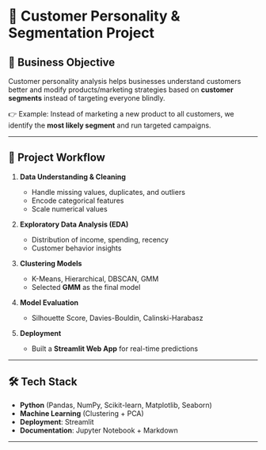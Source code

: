 # 🎯 Customer Personality & Segmentation Project  

## 📌 Business Objective  
Customer personality analysis helps businesses understand customers better and modify products/marketing strategies based on **customer segments** instead of targeting everyone blindly.  

👉 Example: Instead of marketing a new product to all customers, we identify the **most likely segment** and run targeted campaigns.  

---

## 🚀 Project Workflow  

1. **Data Understanding & Cleaning**  
   - Handle missing values, duplicates, and outliers  
   - Encode categorical features  
   - Scale numerical values  

2. **Exploratory Data Analysis (EDA)**  
   - Distribution of income, spending, recency  
   - Customer behavior insights  

3. **Clustering Models**  
   - K-Means, Hierarchical, DBSCAN, GMM  
   - Selected **GMM** as the final model  

4. **Model Evaluation**  
   - Silhouette Score, Davies-Bouldin, Calinski-Harabasz  

5. **Deployment**  
   - Built a **Streamlit Web App** for real-time predictions  

---

## 🛠 Tech Stack  

- **Python** (Pandas, NumPy, Scikit-learn, Matplotlib, Seaborn)  
- **Machine Learning** (Clustering + PCA)  
- **Deployment**: Streamlit  
- **Documentation**: Jupyter Notebook + Markdown  

---
